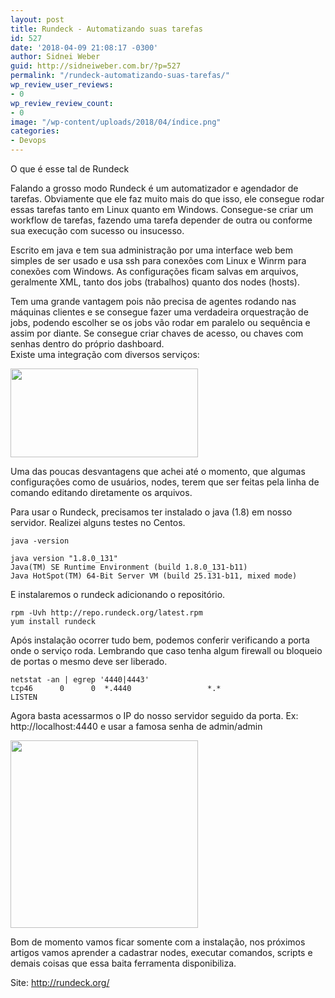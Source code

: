 ```yaml
---
layout: post
title: Rundeck - Automatizando suas tarefas
id: 527
date: '2018-04-09 21:08:17 -0300'
author: Sidnei Weber
guid: http://sidneiweber.com.br/?p=527
permalink: "/rundeck-automatizando-suas-tarefas/"
wp_review_user_reviews:
- 0
wp_review_review_count:
- 0
image: "/wp-content/uploads/2018/04/índice.png"
categories:
- Devops
---
```


O que é esse tal de Rundeck

Falando a grosso modo Rundeck é um automatizador e agendador de tarefas. Obviamente que ele faz muito mais do que isso, ele consegue rodar essas tarefas tanto em Linux quanto em Windows. Consegue-se criar um workflow de tarefas, fazendo uma tarefa depender de outra ou conforme sua execução com sucesso ou insucesso.

Escrito em java e tem sua administração por uma interface web bem simples de ser usado e usa ssh para conexões com Linux e Winrm para conexões com Windows. As configurações ficam salvas em arquivos, geralmente XML, tanto dos jobs (trabalhos) quanto dos nodes (hosts).

Tem uma grande vantagem pois não precisa de agentes rodando nas máquinas clientes e se consegue fazer uma verdadeira orquestração de jobs, podendo escolher se os jobs vão rodar em paralelo ou sequência e assim por diante. Se consegue criar chaves de acesso, ou chaves com senhas dentro do próprio dashboard.  
Existe uma integração com diversos serviços:

<img class="alignnone size-medium wp-image-545" src="http://sidneiweber.com.br/wp-content/uploads/2018/04/Captura-de-tela-de-2018-04-09-21-09-32-300x142.png" alt="" width="300" height="142" srcset="https://sidneiweber.com.br/wp-content/uploads/2018/04/Captura-de-tela-de-2018-04-09-21-09-32-300x142.png 300w, https://sidneiweber.com.br/wp-content/uploads/2018/04/Captura-de-tela-de-2018-04-09-21-09-32-768x364.png 768w, https://sidneiweber.com.br/wp-content/uploads/2018/04/Captura-de-tela-de-2018-04-09-21-09-32-1024x485.png 1024w, https://sidneiweber.com.br/wp-content/uploads/2018/04/Captura-de-tela-de-2018-04-09-21-09-32.png 1042w" sizes="(max-width: 300px) 100vw, 300px" />

Uma das poucas desvantagens que achei até o momento, que algumas configurações como de usuários, nodes, terem que ser feitas pela linha de comando editando diretamente os arquivos.

Para usar o Rundeck, precisamos ter instalado o java (1.8) em nosso servidor. Realizei alguns testes no Centos.

```shell
java -version

java version "1.8.0_131"
Java(TM) SE Runtime Environment (build 1.8.0_131-b11)
Java HotSpot(TM) 64-Bit Server VM (build 25.131-b11, mixed mode)
```

E instalaremos o rundeck adicionando o repositório.

```shell
rpm -Uvh http://repo.rundeck.org/latest.rpm
yum install rundeck
```

Após instalação ocorrer tudo bem, podemos conferir verificando a porta onde o serviço roda. Lembrando que caso tenha algum firewall ou bloqueio de portas o mesmo deve ser liberado.

```shell
netstat -an | egrep '4440|4443'
tcp46      0      0  *.4440                 *.*                    LISTEN
```

Agora basta acessarmos o IP do nosso servidor seguido da porta. Ex: http://localhost:4440 e usar a famosa senha de admin/admin

<img class="alignnone size-medium wp-image-542" src="http://sidneiweber.com.br/wp-content/uploads/2018/04/1DavE3K2jDhlyPljVdaeAeQ-300x300.png" alt="" width="300" height="300" srcset="https://sidneiweber.com.br/wp-content/uploads/2018/04/1DavE3K2jDhlyPljVdaeAeQ-300x300.png 300w, https://sidneiweber.com.br/wp-content/uploads/2018/04/1DavE3K2jDhlyPljVdaeAeQ-150x150.png 150w, https://sidneiweber.com.br/wp-content/uploads/2018/04/1DavE3K2jDhlyPljVdaeAeQ-65x65.png 65w, https://sidneiweber.com.br/wp-content/uploads/2018/04/1DavE3K2jDhlyPljVdaeAeQ-60x60.png 60w, https://sidneiweber.com.br/wp-content/uploads/2018/04/1DavE3K2jDhlyPljVdaeAeQ.png 500w" sizes="(max-width: 300px) 100vw, 300px" />

Bom de momento vamos ficar somente com a instalação, nos próximos artigos vamos aprender a cadastrar nodes, executar comandos, scripts e demais coisas que essa baita ferramenta disponibiliza.

Site: <a href="http://rundeck.org/" target="_blank">http://rundeck.org/</a>
